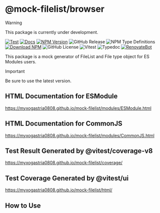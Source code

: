 # @mock-filelist/browser

> [!WARNING]
> This package is currently under development.

[![Test](https://github.com/Myxogastria0808/mock-filelist/actions/workflows/test.yaml/badge.svg)](https://github.com/Myxogastria0808/mock-filelist/actions/workflows/browser-test.yaml)
[![Docs](https://github.com/Myxogastria0808/mock-filelist/actions/workflows/docs.yaml/badge.svg)](https://github.com/Myxogastria0808/mock-filelist/actions/workflows/browser-docs.yaml)
[![NPM Version](https://img.shields.io/npm/v/@mock-filelist/browser.svg)](https://www.npmjs.com/package/@mock-filelist/browser)
![GitHub Release](https://img.shields.io/github/v/release/Myxogastria0808/mock-filelist)
![NPM Type Definitions](https://img.shields.io/npm/types/@mock-filelist/browser)
[![Download NPM](https://img.shields.io/npm/dm/@mock-filelist/browser.svg?style=flat)](https://www.npmjs.com/package/@mock-filelist/browser/)
![GitHub License](https://img.shields.io/github/license/Myxogastria0808/mock-filelist/packages/browser/)
![Vitest](https://img.shields.io/badge/-vitest-6e9f18?style=flat&logo=vitest&logoColor=ffffff)
![Typedoc](https://img.shields.io/badge/docs-typedoc-blue?style=flat-square&logo=typescript&logoColor=white)
[![RenovateBot](https://img.shields.io/badge/RenovateBot-1A1F6C?logo=renovate&logoColor=fff)](#)

This package is a mock generator of FileList and File type object for ES Modules users.

> [!IMPORTANT]
> Be sure to use the latest version.

## HTML Documentation for ESModule

https://myxogastria0808.github.io/mock-filelist/modules/ESModule.html

## HTML Documentation for CommonJS

https://myxogastria0808.github.io/mock-filelist/modules/CommonJS.html

## Test Result Generated by @vitest/coverage-v8

https://myxogastria0808.github.io/mock-filelist/coverage/

## Test Coverage Generated by @vitest/ui

https://myxogastria0808.github.io/mock-filelist/html/

## How to Use

